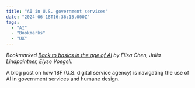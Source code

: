 ```yaml
---
title: "AI in U.S. government services"
date: "2024-06-18T16:36:15.000Z"
tags: 
  - "AI"
  - "Bookmarks"
  - "UX"
---
```


_Bookmarked [Back to basics in the age of AI](https://18f.gsa.gov/2024/06/18/back-to-basics-in-the-age-of-ai/) by Elisa Chen, Julia Lindpaintner, Elyse Voegeli._

A blog post on how 18F (U.S. digital service agency) is navigating the use of AI in government services and humane design.
